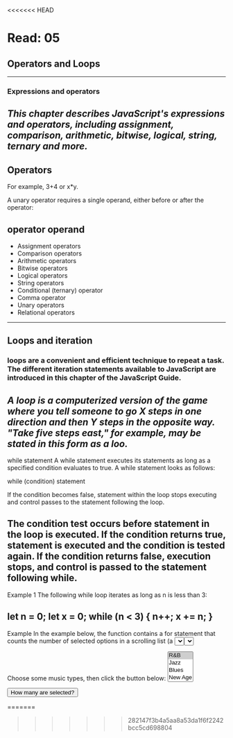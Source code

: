 <<<<<<< HEAD
# Read: 05
## Operators and Loops
------------------------------
### Expressions and operators
*This chapter describes JavaScript's expressions and operators, including assignment, comparison, arithmetic, bitwise, logical, string, ternary and more.*
--
Operators
------------------
For example, 3+4 or x*y.

A unary operator requires a single operand, either before or after the operator:

operator operand
--------------------
- Assignment operators
- Comparison operators
- Arithmetic operators
- Bitwise operators
- Logical operators
- String operators
- Conditional (ternary) operator
- Comma operator
- Unary operators
- Relational operators



---------------------------------------------------------------------
## Loops and iteration
### loops are a convenient and efficient technique to repeat a task. The different iteration statements available to JavaScript are introduced in this chapter of the JavaScript Guide.

*A loop is a computerized version of the game where you tell someone to go X steps in one direction and then Y steps in the opposite way. "Take five steps east," for example, may be stated in this form as a loo.*
-----------
while statement
A while statement executes its statements as long as a specified condition evaluates to true. A while statement looks as follows:

while (condition)
  statement

  If the condition becomes false, statement within the loop stops executing and control passes to the statement following the loop.

The condition test occurs before statement in the loop is executed. If the condition returns true, statement is executed and the condition is tested again. If the condition returns false, execution stops, and control is passed to the statement following while.
----------
Example 1
The following while loop iterates as long as n is less than 3:

let n = 0;
let x = 0;
while (n < 3) {
  n++;
  x += n;
}
----------------------
Example
In the example below, the function contains a for statement that counts the number of selected options in a scrolling list (a <select> element that allows multiple selections). The for statement declares the variable i and initializes it to 0. It checks that i is less than the number of options in the <select> element, performs the succeeding if statement, and increments i by after each pass through the loop.

<form name="selectForm">
  <p>
    <label for="musicTypes">Choose some music types, then click the button below:</label>
    <select id="musicTypes" name="musicTypes" multiple="multiple">
      <option selected="selected">R&B</option>
      <option>Jazz</option>
      <option>Blues</option>
      <option>New Age</option>
      <option>Classical</option>
      <option>Opera</option>
    </select>
  </p>
  <p><input id="btn" type="button" value="How many are selected?" /></p>
</form>

<script>
function howMany(selectObject) {
  let numberSelected = 0;
  for (let i = 0; i < selectObject.options.length; i++) {
    if (selectObject.options[i].selected) {
      numberSelected++;
    }
  }
  return numberSelected;
}

let btn = document.getElementById('btn');
btn.addEventListener('click', function() {
  alert('Number of options selected: ' + howMany(document.selectForm.musicTypes));
});
</script>
=======
>>>>>>> 282147f3b4a5aa8a53da1f6f2242bcc5cd698804

